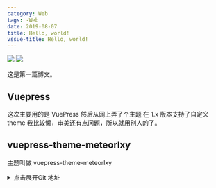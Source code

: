 ```yaml
---
category: Web
tags: -Web
date: 2019-08-07
title: Hello, world!
vssue-title: Hello, world!
---
```


![](https://img.shields.io/npm/v/vuepress-theme-meteorlxy.svg?style=flat)
![](https://img.shields.io/github/license/meteorlxy/vuepress-theme-meteorlxy.svg?style=flat)

这是第一篇博文。

<!-- more -->

## Vuepress

这次主要用的是 VuePress 然后从网上弄了个主题
在 1.x 版本支持了自定义 theme 我比较懒，审美还有点问题，所以就用别人的了。

## vuepress-theme-meteorlxy

主题叫做 vuepress-theme-meteorlxy

<details>

<summary>点击展开Git 地址</summary>

```url
https://github.com/meteorlxy/vuepress-theme-meteorlxy
```

</details>

<hello-world></hello-world>
